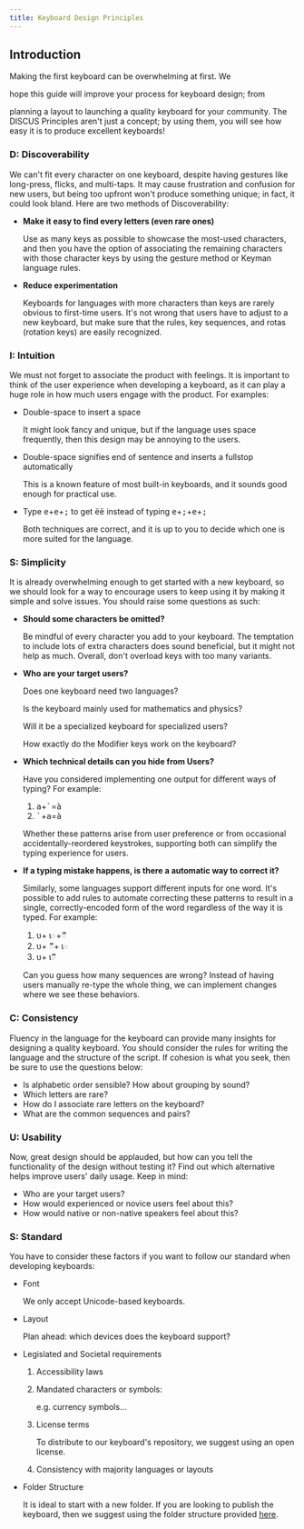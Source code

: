 ```yaml
---
title: Keyboard Design Principles
---
```


## Introduction

Making the first keyboard can be overwhelming at first. We

hope this guide will improve your process for keyboard design; from

planning a layout to launching a quality keyboard for your community.
The DISCUS Principles aren't just a concept; by using them, you will see
how easy it is to produce excellent keyboards!

### D: Discoverability

We can't fit every character on one keyboard, despite having
gestures like long-press, flicks, and multi-taps. It may cause frustration
and confusion for new users, but being too upfront won't produce
something unique; in fact, it could look bland. Here are two methods of
Discoverability:

-   **Make it easy to find every letters (even rare ones)**

    Use as many keys as possible to showcase the most-used characters, and then you have the option of associating the remaining characters with those character keys by using the gesture method or Keyman language rules.

-   **Reduce experimentation**

    Keyboards for languages with more characters than keys are rarely obvious to first-time users. It's not wrong that users have to adjust to a new keyboard, but make sure that the rules, key sequences, and rotas (rotation keys) are easily recognized.

### I: Intuition

We must not forget to associate the product with feelings. It is important to think of the user experience when developing a keyboard, as it can play a huge role in how much users engage with the product. For examples:

-   Double-space to insert a space

    It might look fancy and unique, but if the language uses space frequently, then this design may be annoying to the users.

-   Double-space signifies end of sentence and inserts a fullstop automatically

    This is a known feature of most built-in keyboards, and it sounds good enough for practical use.

-   Type
    <kbd>e</kbd>+<kbd>e</kbd>+<kbd>;</kbd>
    to get <kbd>ëë</kbd> instead of typing
    <kbd>e</kbd>+<kbd>;</kbd>+<kbd>e</kbd>+<kbd>;</kbd>

    Both techniques are correct, and it is up to you to decide which one is more suited for the language.

### S: Simplicity

It is already overwhelming enough to get started with a new keyboard, so we should look for a way to encourage users to keep using it by making it simple and solve issues. You should raise some questions as such:

-   **Should some characters be omitted?**  


    Be mindful of every character you add to your keyboard. The temptation to include lots of extra characters does sound beneficial, but it might not help as much. Overall, don't overload keys with too many variants.

-   **Who are your target users?**  


    Does one keyboard need two languages?

    Is the keyboard mainly used for mathematics and physics?

    Will it be a specialized keyboard for specialized users?

    How exactly do the Modifier keys work on the keyboard?

-   **Which technical details can you hide from Users?**  

    Have you considered implementing one output for different ways of typing? For example:

    1.  <kbd>a</kbd>+<kbd>\`</kbd>=<kbd>à</kbd>
    2.  <kbd>\`</kbd>+<kbd>a</kbd>=<kbd>à</kbd>

    Whether these patterns arise from user preference or from occasional accidentally-reordered keystrokes, supporting both can simplify the typing experience for users.

-   **If a typing mistake happens, is there a automatic way to correct it?**  

    Similarly, some languages support different inputs for one word.  It's possible to add rules to automate correcting these patterns to result in a single, correctly-encoded form of the word regardless of the way it is typed. For example:

    1.  <kbd>ប</kbd>+<kbd>
        េ</kbd>+<kbd>ី</kbd>
    2.  <kbd>ប</kbd>+<kbd>
        ី</kbd>+<kbd> េ</kbd>
    3.  <kbd>ប</kbd>+<kbd> េី</kbd>

    Can you guess how many sequences are wrong? Instead of having users manually re-type the whole thing, we can implement changes where we see these behaviors.

### C: Consistency

Fluency in the language for the keyboard can provide many insights for designing a quality keyboard. You should consider the rules for writing the language and the structure of the script. If cohesion is what you seek, then be sure to use the questions below:


-   Is alphabetic order sensible? How about grouping by sound?
-   Which letters are rare?
-   How do I associate rare letters on the keyboard?
-   What are the common sequences and pairs?

### U: Usability

Now, great design should be applauded, but how can you tell the functionality of the design without testing it? Find out which alternative helps improve users' daily usage. Keep in mind:

-   Who are your target users?
-   How would experienced or novice users feel about this?
-   How would native or non-native speakers feel about this?

### S: Standard

You have to consider these factors if you want to follow our standard when developing keyboards:

-   Font

    We only accept Unicode-based keyboards.

-   Layout

    Plan ahead: which devices does the keyboard support?

-   Legislated and Societal requirements
    1.  Accessibility laws

    2.  Mandated characters or symbols:

        e.g. currency symbols...

    3.  License terms

        To distribute to our keyboard's repository, we suggest using an open license.

    4.  Consistency with majority languages or layouts

-   Folder Structure

    It is ideal to start with a new folder. If you are looking to publish the keyboard, then we suggest using the folder structure provided [here](https://help.keyman.com/developer/keyboards/advanced/).
